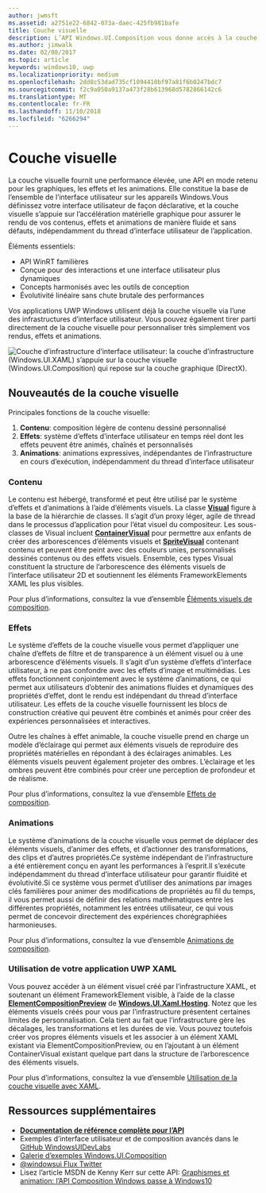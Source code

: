 ```yaml
---
author: jwmsft
ms.assetid: a2751e22-6842-073a-daec-425fb981bafe
title: Couche visuelle
description: L’API Windows.UI.Composition vous donne accès à la couche de composition comprise entre la couche d’infrastructure (XAML) et la couche graphique (DirectX).
ms.author: jimwalk
ms.date: 02/08/2017
ms.topic: article
keywords: windows10, uwp
ms.localizationpriority: medium
ms.openlocfilehash: 2dd8c53dad735cf1094410bf97a81f6b0247bdc7
ms.sourcegitcommit: f2c9a050a9137a473f28b613968d5782866142c6
ms.translationtype: MT
ms.contentlocale: fr-FR
ms.lasthandoff: 11/10/2018
ms.locfileid: "6266294"
---
```

# <a name="visual-layer"></a>Couche visuelle

La couche visuelle fournit une performance élevée, une API en mode retenu pour les graphiques, les effets et les animations. Elle constitue la base de l’ensemble de l’interface utilisateur sur les appareils Windows.Vous définissez votre interface utilisateur de façon déclarative, et la couche visuelle s’appuie sur l’accélération matérielle graphique pour assurer le rendu de vos contenus, effets et animations de manière fluide et sans défauts, indépendamment du thread d’interface utilisateur de l’application.

Éléments essentiels:

* API WinRT familières
* Conçue pour des interactions et une interface utilisateur plus dynamiques
* Concepts harmonisés avec les outils de conception
* Évolutivité linéaire sans chute brutale des performances

Vos applications UWP Windows utilisent déjà la couche visuelle via l’une des infrastructures d’interface utilisateur. Vous pouvez également tirer parti directement de la couche visuelle pour personnaliser très simplement vos rendus, effets et animations.

![Couche d’infrastructure d’interface utilisateur: la couche d’infrastructure (Windows.UI.XAML) s’appuie sur la couche visuelle (Windows.UI.Composition) qui repose sur la couche graphique (DirectX).](images/layers-win-ui-composition.png)

## <a name="whats-in-the-visual-layer"></a>Nouveautés de la couche visuelle

Principales fonctions de la couche visuelle:

1. **Contenu**: composition légère de contenu dessiné personnalisé
1. **Effets**: système d’effets d’interface utilisateur en temps réel dont les effets peuvent être animés, chaînés et personnalisés
1. **Animations**: animations expressives, indépendantes de l’infrastructure en cours d’exécution, indépendamment du thread d’interface utilisateur

### <a name="content"></a>Contenu

Le contenu est hébergé, transformé et peut être utilisé par le système d’effets et d’animations à l’aide d’éléments visuels. La classe [**Visual**](https://msdn.microsoft.com/library/windows/apps/Dn706858) figure à la base de la hiérarchie de classes. Il s’agit d’un proxy léger, agile de thread dans le processus d’application pour l’état visuel du compositeur. Les sous-classes de Visual incluent [**ContainerVisual**](https://msdn.microsoft.com/library/windows/apps/Dn706810) pour permettre aux enfants de créer des arborescences d’éléments visuels et [**SpriteVisual**](https://msdn.microsoft.com/library/windows/apps/Mt589433) contenant contenu et peuvent être peint avec des couleurs unies, personnalisés dessinés contenus ou des effets visuels. Ensemble, ces types Visual constituent la structure de l’arborescence des éléments visuels de l’interface utilisateur 2D et soutiennent les éléments FrameworkElements XAML les plus visibles.

Pour plus d’informations, consultez la vue d’ensemble [Éléments visuels de composition](composition-visual-tree.md).

### <a name="effects"></a>Effets

Le système d’effets de la couche visuelle vous permet d’appliquer une chaîne d’effets de filtre et de transparence à un élément visuel ou à une arborescence d’éléments visuels. Il s’agit d’un système d’effets d’interface utilisateur, à ne pas confondre avec les effets d’image et multimédias. Les effets fonctionnent conjointement avec le système d’animations, ce qui permet aux utilisateurs d’obtenir des animations fluides et dynamiques des propriétés d’effet, dont le rendu est indépendant du thread d’interface utilisateur. Les effets de la couche visuelle fournissent les blocs de construction créative qui peuvent être combinés et animés pour créer des expériences personnalisées et interactives.

Outre les chaînes à effet animable, la couche visuelle prend en charge un modèle d’éclairage qui permet aux éléments visuels de reproduire des propriétés matérielles en répondant à des éclairages animables. Les éléments visuels peuvent également projeter des ombres. L’éclairage et les ombres peuvent être combinés pour créer une perception de profondeur et de réalisme.

Pour plus d’informations, consultez la vue d’ensemble [Effets de composition](composition-effects.md).

### <a name="animations"></a>Animations

Le système d’animations de la couche visuelle vous permet de déplacer des éléments visuels, d’animer des effets, et d’actionner des transformations, des clips et d’autres propriétés.Ce système indépendant de l’infrastructure a été entièrement conçu en ayant les performances à l’esprit.Il s’exécute indépendamment du thread d’interface utilisateur pour garantir fluidité et évolutivité.Si ce système vous permet d’utiliser des animations par images clés familières pour animer des modifications de propriétés au fil du temps, il vous permet aussi de définir des relations mathématiques entre les différentes propriétés, notamment les entrées utilisateur, ce qui vous permet de concevoir directement des expériences chorégraphiées harmonieuses.

Pour plus d’informations, consultez la vue d’ensemble [Animations de composition](composition-animation.md).

### <a name="working-with-your-xaml-uwp-app"></a>Utilisation de votre application UWP XAML

Vous pouvez accéder à un élément visuel créé par l’infrastructure XAML, et soutenant un élément FrameworkElement visible, à l’aide de la classe [**ElementCompositionPreview**](https://msdn.microsoft.com/library/windows/apps/Mt608976) de [**Windows.UI.Xaml.Hosting**](https://msdn.microsoft.com/library/windows/apps/Hh701908). Notez que les éléments visuels créés pour vous par l’infrastructure présentent certaines limites de personnalisation. Cela tient au fait que l’infrastructure gère les décalages, les transformations et les durées de vie. Vous pouvez toutefois créer vos propres éléments visuels et les associer à un élément XAML existant via ElementCompositionPreview, ou en l’ajoutant à un élément ContainerVisual existant quelque part dans la structure de l’arborescence des éléments visuels.

Pour plus d’informations, consultez la vue d’ensemble [Utilisation de la couche visuelle avec XAML](using-the-visual-layer-with-xaml.md).

## <a name="additional-resources"></a>Ressources supplémentaires

* [**Documentation de référence complète pour l’API**](https://msdn.microsoft.com/library/windows/apps/Dn706878)
* Exemples d’interface utilisateur et de composition avancés dans le [GitHub WindowsUIDevLabs](https://github.com/microsoft/windowsuidevlabs)
* [Galerie d’exemples Windows.UI.Composition](https://aka.ms/winuiapp)
* [@windowsui Flux Twitter ](https://twitter.com/windowsui)
* Lisez l’article MSDN de Kenny Kerr sur cette API: [Graphismes et animation: l’API Composition Windows passe à Windows10](https://msdn.microsoft.com/magazine/mt590968)
